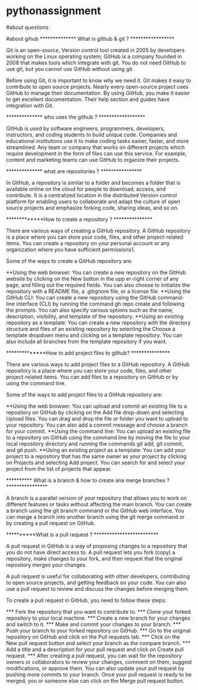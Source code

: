 # pythonassignment
#about questions

#about gihub
************** What is github & git ?  *****************

Git is an open-source, Version control tool created in 2005 by developers working on the Linux operating system;
GitHub is a company founded in 2008 that makes tools which integrate with git. You do not need GitHub to use git,
but you cannot use GitHub without using git. 

Before using Git, it is important to know why we need it. Git makes it easy to contribute to open source projects.
Nearly every open-source project uses GitHub to manage their documentation. By using GitHub, you make it easier to
get excellent documentation. Their help section and guides have integration with Git. 

************** who uses the github ? ******************

GitHub is used by software engineers, programmers, developers, instructors, and coding students to build unique code.
Companies and educational institutions use it to make coding tasks easier, faster, and more streamlined. Any team or 
company that works on different projects which require development in the form of files can use this service. For 
example, content and marketing teams can use GitHub to organize their projects.

************** what are repositories ? ****************

In GitHub, a repository is similar to a folder and becomes a folder that is available online on the cloud for people
to download, access, and contribute. It is a centralized location in the distributed Version control platform for 
enabling users to collaborate and adapt the culture of open source projects and emphasize forking code, sharing ideas, and so on.

*************How to create a repository ? ***************

There are various ways of creating a GitHub repository. A GitHub repository is a place where you can store your code,
files, and other project-related items. You can create a repository on your personal account or any organization where 
you have sufficient permissions1.

Some of the ways to create a GitHub repository are:

**Using the web browser: You can create a new repository on the GitHub website by clicking on the New button in the upp
  er-right corner of any page, and filling out the required fields. You can   also choose to initialize the 
  repository with a README file, a .gitignore file, or a license file.
**Using the GitHub CLI: You can create a new repository using the GitHub command-line interface (CLI) by running the 
  command gh repo create and following the prompts. You can also specify various options such as the name, description,
  visibility, and template of the repository.
**Using an existing repository as a template: You can create a new repository with the directory structure and files of
  an existing repository by selecting the Choose a template dropdown menu and clicking on a template repository. You can
  also include all branches from the template repository if you want.

**************How to add project files to github? ***************

There are various ways to add project files to a GitHub repository. A GitHub repository is a place where you can store 
your code, files, and other project-related items. You can add files to a repository on GitHub or by using the command line.

Some of the ways to add project files to a GitHub repository are:

**Using the web browser: You can upload and commit an existing file to a repository on GitHub by clicking on the Add file 
  drop-down and selecting Upload files. You can drag and drop the file or folder you want to upload to your repository. You
  can also add a commit message and choose a branch for your commit.
**Using the command line: You can upload an existing file to a repository on GitHub using the command line by moving the file
  to your local repository directory and running the commands git add, git commit, and git push.
**Using an existing project as a template: You can add your project to a repository that has the same owner as your project 
  by clicking on Projects and selecting Add project. You can search for and select your project from the list of projects that appear.

********** What is a branch & how to create ana merge branches ? ****************

A branch is a parallel version of your repository that allows you to work on different features or tasks without affecting the
main branch. You can create a branch using the git branch command or the GitHub web interface. You can merge a branch into another
branch using the git merge command or by creating a pull request on GitHub.

**********What is a pull request ? *************************

A pull request in GitHub is a way of proposing changes to a repository that you do not have direct access to. A pull request lets 
you fork (copy) a repository, make changes to your fork, and then request that the original repository merges your changes.

A pull request is useful for collaborating with other developers, contributing to open source projects, and getting feedback on 
your code. You can also use a pull request to review and discuss the changes before merging them.

To create a pull request in GitHub, you need to follow these steps:

***    Fork the repository that you want to contribute to.
***    Clone your forked repository to your local machine.
***    Create a new branch for your changes and switch to it.
***    Make and commit your changes to your branch.
***    Push your branch to your forked repository on GitHub.
***    Go to the original repository on GitHub and click on the Pull requests tab.
***    Click on the New pull request button and select your branch as the compare branch.
***    Add a title and a description for your pull request and click on Create pull request.
***    After creating a pull request, you can wait for the repository owners or collaborators to review your changes, comment on
       them, suggest modifications, or approve them. You can also update your pull request by pushing more commits to your branch.
       Once your pull request is ready to be merged, you or someone else can click on the Merge pull request button.
